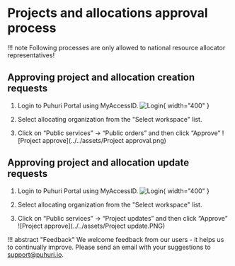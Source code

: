 # Projects and allocations approval process


!!! note
    Following processes are only allowed to national resource allocator representatives!

## Approving project and allocation creation requests

1. Login to Puhuri Portal using MyAccessID.
   ![Login](../../assets/Login.PNG){ width="400" }

2. Select allocating organization from the "Select workspace" list.
3. Click on “Public services” -> “Public orders” and then click “Approve”
   ![Project approve](../../assets/Project approval.png)

## Approving project and allocation update requests

1. Login to Puhuri Portal using MyAccessID.
   ![Login](../../assets/Login.PNG){ width="400" }

2. Select allocating organization from the "Select workspace" list.
3. Click on “Public services” -> “Project updates” and then click “Approve”
   ![Project approve](../../assets/Project update.PNG)
   
   
!!! abstract "Feedback"
    We welcome feedback from our users - it helps us to continually improve. Please send an email with your suggestions to [support@puhuri.io](mailto:support@puhuri.io).
